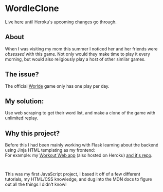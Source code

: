# WordleClone
Live [here](https://clonedle.herokuapp.com/) until Heroku's upcoming changes go through.

## About

When I was visiting my mom this summer I noticed her and her friends were _obsessed_ with this game.
Not only would they make time to play it every morning, but would also religiously play a host of other similar games.

## The issue?
The official [Worlde](https://www.nytimes.com/games/wordle/index.html) game only has one play per day.

## My solution:
Use web scraping to get their word list, and make a clone of the game with unlimited replay.

## Why this project?
Before this I had been mainly working with Flask learning about the backend using Jinja HTML templating as my frontend:
<br/>
For example: my [Workout Web app](https://workout-web.herokuapp.com/)
(also hosted on Heroku) [and it's repo](https://github.com/ObiBaratt/Workout-Web).

<br/>

This was my first JavaScript project, I based it off of a few different tutorials, my HTML/CSS knowledge, and dug into the MDN docs to figure out all the things I didn't know!
